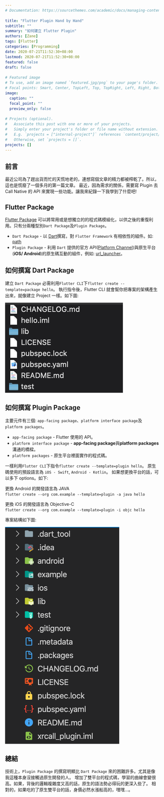 ```yaml
---
# Documentation: https://sourcethemes.com/academic/docs/managing-content/

title: "Flutter Plugin Hand by Hand"
subtitle: ""
summary: "如何建立 Flutter Plugin"
authors: [Zane]
tags: [Flutter]
categories: [Programming]
date: 2020-07-21T11:52:30+08:00
lastmod: 2020-07-21T11:52:30+08:00
featured: false
draft: false

# Featured image
# To use, add an image named `featured.jpg/png` to your page's folder.
# Focal points: Smart, Center, TopLeft, Top, TopRight, Left, Right, BottomLeft, Bottom, BottomRight.
image:
  caption: ""
  focal_point: ""
  preview_only: false

# Projects (optional).
#   Associate this post with one or more of your projects.
#   Simply enter your project's folder or file name without extension.
#   E.g. `projects = ["internal-project"]` references `content/project/deep-learning/index.md`.
#   Otherwise, set `projects = []`.
projects: []
---
```


## 前言

最近公司為了趕出貨而忙的天慌地老的，連想寫個文章的精力都被榨乾了。所以，這也是慌廢了一個多月的第一篇文章。
最近，因為需求的關係，需要寫 Plugin 去 Call Native 的 API 來實現一些功能。讓我來紀錄一下我學到了什麼吧!

## Flutter Package

[Flutter Package](https://flutter.dev/docs/development/packages-and-plugins/developing-packages#plugin)
可以將常用或是想獨立的的程式碼模組化，以供之後的重復利用。只有分兩種型別`Dart Package`及`Plugin Package`。

- `Dart Package` - 以 [Dart](https://dart.dev/)撰寫，對 `Flutter Framework` 有相依性的組件。如: [path](https://pub.dev/packages/path)
- `Plugin Package` - 利用 `Dart` 提供的官方 API([Platform Channel](https://flutter.dev/docs/development/platform-integration/platform-channels))與原生平台(**iOS/ Android**)的原生碼互動的組件，例如: [url_launcher](https://pub.dev/packages/url_launcher)。

## 如何撰寫 Dart Package

建立 `Dart Package` 必需利用`Flutter CLI`下`flutter create --template=package hello`。
執行指令後，Flutter CLI 就會幫你把專案的架構產生出來，就像建立 Project 一樣。如下圖:

![Dart Package](dart_package.png)

## 如何撰寫 Plugin Package

主要元件有三個: `app-facing package`、`platform interface package`及`platform packages`。

- `app-facing package` - Flutter 使用的 API。
- `platform interface package` - **app-facing package**與**platform packages**溝通的橋樑。
- `platform packages` - 原生平台裡面實作的程式碼。

一樣利用`Flutter CLI`下指令`flutter create --template=plugin hello`。
原生碼使用的預設語言為 `iOS - Swift`, `Android - Kotlin`。
如果想更換平台的話，可以多下 options。如下:

更換 Android 的開發語言為 JAVA \
`flutter create --org com.example --template=plugin -a java hello`

更換 iOS 的開發語言為 Objective-C \
`flutter create --org com.example --template=plugin -i objc hello`

專案結構如下圖:

![Plugin Package](plugin_package.png)

## 總結

技術上，`Plugin Package` 的撰寫明顯比 `Dart Package` 來的困難許多。尤其是像我這種本身沒接觸過原生開發的人。
增加了雙平台的程式碼，學習的曲線會變很高。如果，背後的邏輯複雜度又高的話，原生的語法勢必得玩的更深入些了。
相對的，如果吃的了原生雙平台的話，身價必然水漲船高的，嘿嘿…。
